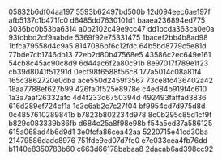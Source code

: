 05832b6df04aa197
5593b62497bd500b
12d094eec6ae197f
afb5137c1b471fc0
d6485dd7630101d1
baaea236894ed775
3036bc0b53ba6314
a0b2102c49e9cc47
dd1bcda363ca0e0a
93fcbbd2cf9aabde
5369f92e75331475
1bacef2bb4b8ad98
1bfca79558d4c9a5
8147086bf6c12fdc
64b5bd8779c5e81d
77bde7cb1746db13
72eb2d80b47568e5
43586c2ec649e161
54cb8c45ac90c8d9
6d44ac6f2a80c91b
8e97017f789e1f23
cb39d8041f51291d
0ecf98f6588f56c8
177a5014c08a81f4
165c3862720e0dba
ace550d2459f3567
73ce8fc436402a42
18aa7788ef627b99
426fa0f525e8978e
c4ed84b919f4c610
1a3a7aaf26332afc
4d4f233d6750394d
492493faffad3836
616d289ef724cf1a
1c3c6ab2c7c27f04
bf9954cd7d975d8d
0c4857610289841b
b7823b802234d978
8c0b295c85d1cf9f
b829c083339b86fb
d684c25a8f98e98b
f54a5ed37a586125
615a068ad4b6d9d1
3e0fcfa86cea42aa
5220715e41cd30ba
21479586dadc8976
751fde9ed07d7fe0
e7e033cea4fb76dd
b1140e8350783b60
c663d66178babaa8
2dacab6ad398cc92
